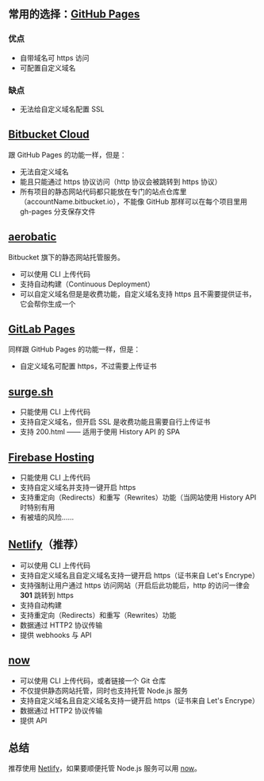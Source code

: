## 常用的选择：[GitHub Pages](https://pages.github.com/)

### 优点

* 自带域名可 https 访问
* 可配置自定义域名

### 缺点

* 无法给自定义域名配置 SSL

## [Bitbucket Cloud](https://confluence.atlassian.com/bitbucket/publishing-a-website-on-bitbucket-cloud-221449776.html)

跟 GitHub Pages 的功能一样，但是：

* 无法自定义域名
* 能且只能通过 https 协议访问（http 协议会被跳转到 https 协议）
* 所有项目的静态网站代码都只能放在专门的站点仓库里（accountName.bitbucket.io），不能像 GitHub 那样可以在每个项目里用 gh-pages 分支保存文件

## [aerobatic](https://www.aerobatic.com/)

Bitbucket 旗下的静态网站托管服务。

* 可以使用 CLI 上传代码
* 支持自动构建（Continuous Deployment）
* 可以自定义域名但是是收费功能，自定义域名支持 https 且不需要提供证书，它会帮你生成一个

## [GitLab Pages](https://docs.gitlab.com/ee/user/project/pages/index.html)

同样跟 GitHub Pages 的功能一样，但是：

* 自定义域名可配置 https，不过需要上传证书

## [surge.sh](https://surge.sh/)

* 只能使用 CLI 上传代码
* 支持自定义域名，但开启 SSL 是收费功能且需要自行上传证书
* 支持 200.html —— 适用于使用 History API 的 SPA

## [Firebase Hosting](https://firebase.google.com/docs/hosting/)

* 只能使用 CLI 上传代码
* 支持自定义域名并支持一键开启 https
* 支持重定向（Redirects）和重写（Rewrites）功能（当网站使用 History API 时特别有用
* 有被墙的风险……

## [Netlify](https://www.netlify.com/)（推荐）

* 可以使用 CLI 上传代码
* 支持自定义域名且自定义域名支持一键开启 https（证书来自 Let's Encrype）
* 支持强制让用户通过 https 访问网站（开启后此功能后，http 的访问一律会 **301** 跳转到 https
* 支持自动构建
* 支持重定向（Redirects）和重写（Rewrites）功能
* 数据通过 HTTP2 协议传输
* 提供 webhooks 与 API

## [now](https://zeit.co/now)

* 可以使用 CLI 上传代码，或者链接一个 Git 仓库
* 不仅提供静态网站托管，同时也支持托管 Node.js 服务
* 支持自定义域名且自定义域名支持一键开启 https（证书来自 Let's Encrype）
* 数据通过 HTTP2 协议传输
* 提供 API

## 总结

推荐使用 [Netlify](https://www.netlify.com/)，如果要顺便托管 Node.js 服务可以用 [now](https://zeit.co/now)。
